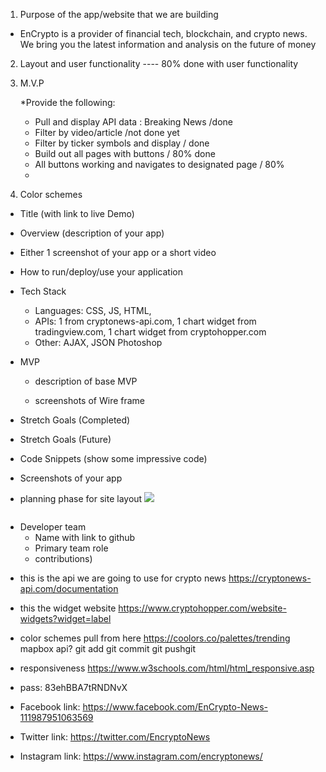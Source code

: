 1. Purpose of the app/website that we are building
- EnCrypto is a provider of financial tech, blockchain, and crypto news. We bring you the latest information and analysis on the future of money


2. Layout and user functionality 
---- 80% done with user functionality

3. M.V.P

    *Provide the following:
    - Pull and display API data : Breaking News /done 
    - Filter by video/article /not done yet 
    - Filter by ticker symbols and display / done 
    - Build out all pages with buttons / 80% done  
    - All buttons working and navigates to designated page / 80%
    - 
    



4. Color schemes 

* Title (with link to live Demo)

* Overview (description of your app)

* Either 1 screenshot of your app or a short video

* How to run/deploy/use your application

* Tech Stack
    * Languages: CSS, JS, HTML,   
    * APIs: 1 from cryptonews-api.com, 1 chart widget from tradingview.com, 1 chart widget from cryptohopper.com
    * Other: AJAX, JSON Photoshop

* MVP
    * description of base MVP
    
    * screenshots of Wire frame
    

* Stretch Goals (Completed)

* Stretch Goals (Future)

* Code Snippets (show some impressive code)


* Screenshots of your app

- planning phase for site layout 
![](images/abstractbackground.jpg')

![]()
* Developer team
    * Name with link to github
    * Primary team role
    * contributions)

- this is the api we are going to use for crypto news
    https://cryptonews-api.com/documentation
 - this the widget website
    https://www.cryptohopper.com/website-widgets?widget=label

- color schemes pull from here 
    https://coolors.co/palettes/trending
    mapbox api?
    git add 
    git commit 
    git pushgit 

- responsiveness 
    https://www.w3schools.com/html/html_responsive.asp

- pass: 83ehBBA7tRNDNvX

- Facebook link: https://www.facebook.com/EnCrypto-News-111987951063569
- Twitter link: https://twitter.com/EncryptoNews
- Instagram link: https://www.instagram.com/encryptonews/
